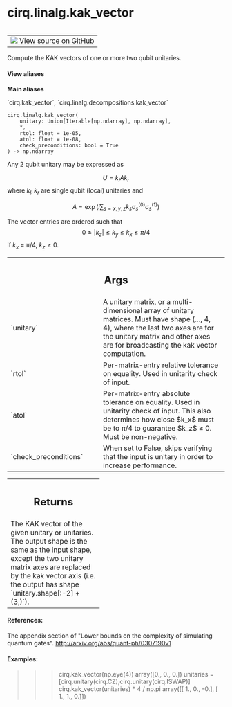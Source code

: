 <div itemscope itemtype="http://developers.google.com/ReferenceObject">
<meta itemprop="name" content="cirq.linalg.kak_vector" />
<meta itemprop="path" content="Stable" />
</div>

# cirq.linalg.kak_vector

<!-- Insert buttons and diff -->

<table class="tfo-notebook-buttons tfo-api" align="left">

<td>
  <a target="_blank" href="https://github.com/quantumlib/cirq/tree/master/cirq/linalg/decompositions.py">
    <img src="https://www.tensorflow.org/images/GitHub-Mark-32px.png" />
    View source on GitHub
  </a>
</td>
</table>



Compute the KAK vectors of one or more two qubit unitaries.

<section class="expandable">
  <h4 class="showalways">View aliases</h4>
  <p>
<b>Main aliases</b>
<p>`cirq.kak_vector`, `cirq.linalg.decompositions.kak_vector`</p>
</p>
</section>

<pre class="devsite-click-to-copy prettyprint lang-py tfo-signature-link">
<code>cirq.linalg.kak_vector(
    unitary: Union[Iterable[np.ndarray], np.ndarray],
    *,
    rtol: float = 1e-05,
    atol: float = 1e-08,
    check_preconditions: bool = True
) -> np.ndarray
</code></pre>



<!-- Placeholder for "Used in" -->

Any 2 qubit unitary may be expressed as

$$ U = k_l A k_r $$
where $k_l, k_r$ are single qubit (local) unitaries and

$$ A= \exp \left(i \sum_{s=x,y,z} k_s \sigma_{s}^{(0)} \sigma_{s}^{(1)}
             \right) $$

The vector entries are ordered such that
    $$ 0 ≤ |k_z| ≤ k_y ≤ k_x ≤ π/4 $$
if $k_x$ = π/4, $k_z \geq 0$.

<!-- Tabular view -->
 <table class="responsive fixed orange">
<colgroup><col width="214px"><col></colgroup>
<tr><th colspan="2"><h2 class="add-link">Args</h2></th></tr>

<tr>
<td>
`unitary`
</td>
<td>
A unitary matrix, or a multi-dimensional array of unitary
matrices. Must have shape (..., 4, 4), where the last two axes are
for the unitary matrix and other axes are for broadcasting the kak
vector computation.
</td>
</tr><tr>
<td>
`rtol`
</td>
<td>
Per-matrix-entry relative tolerance on equality. Used in unitarity
check of input.
</td>
</tr><tr>
<td>
`atol`
</td>
<td>
Per-matrix-entry absolute tolerance on equality. Used in unitarity
check of input. This also determines how close $k_x$ must be to π/4
to guarantee $k_z$ ≥ 0. Must be non-negative.
</td>
</tr><tr>
<td>
`check_preconditions`
</td>
<td>
When set to False, skips verifying that the input
is unitary in order to increase performance.
</td>
</tr>
</table>



<!-- Tabular view -->
 <table class="responsive fixed orange">
<colgroup><col width="214px"><col></colgroup>
<tr><th colspan="2"><h2 class="add-link">Returns</h2></th></tr>
<tr class="alt">
<td colspan="2">
The KAK vector of the given unitary or unitaries. The output shape is
the same as the input shape, except the two unitary matrix axes are
replaced by the kak vector axis (i.e. the output has shape
`unitary.shape[:-2] + (3,)`).
</td>
</tr>

</table>



#### References:

The appendix section of "Lower bounds on the complexity of simulating
quantum gates".
http://arxiv.org/abs/quant-ph/0307190v1



#### Examples:

>>> cirq.kak_vector(np.eye(4))
array([0., 0., 0.])
>>> unitaries = [cirq.unitary(cirq.CZ),cirq.unitary(cirq.ISWAP)]
>>> cirq.kak_vector(unitaries) * 4 / np.pi
array([[ 1.,  0., -0.],
       [ 1.,  1.,  0.]])
